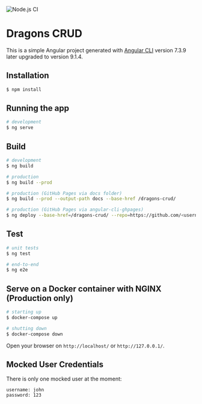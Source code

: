 ![Node.js CI](https://github.com/pedroeml/dragons-crud/workflows/Node.js%20CI/badge.svg)

# Dragons CRUD

This is a simple Angular project generated with [Angular CLI](https://github.com/angular/angular-cli) version 7.3.9 later upgraded to version 9.1.4.

## Installation

```bash
$ npm install
```

## Running the app

```bash
# development
$ ng serve

```

## Build

```bash
# development
$ ng build

# production
$ ng build --prod

# production (GitHub Pages via docs folder)
$ ng build --prod --output-path docs --base-href /dragons-crud/

# production (GitHub Pages via angular-cli-ghpages)
$ ng deploy --base-href=/dragons-crud/ --repo=https://github.com/<username>/<repositoryname>.git --name="Your Git Username" --email=your.mail@example.org
```

## Test

```bash
# unit tests
$ ng test

# end-to-end
$ ng e2e
```

## Serve on a Docker container with NGINX (Production only)

```bash
# starting up
$ docker-compose up

# shutting down
$ docker-compose down
```

Open your browser on `http://localhost/` or `http://127.0.0.1/`.

## Mocked User Credentials

There is only one mocked user at the moment:

```
username: john
password: 123
```
